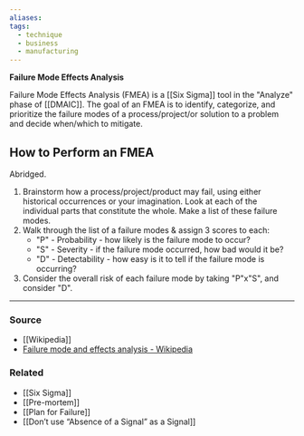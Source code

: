 ```yaml
---
aliases: 
tags:
  - technique
  - business
  - manufacturing
---
```

**Failure Mode Effects Analysis**

Failure Mode Effects Analysis (FMEA) is a [[Six Sigma]] tool in the "Analyze" phase of [[DMAIC]]. The goal of an FMEA is to identify, categorize, and prioritize the failure modes of a process/project/or solution to a problem and decide when/which to mitigate. 

## How to Perform an FMEA

Abridged.

1. Brainstorm how a process/project/product may fail, using either historical occurrences or your imagination. Look at each of the individual parts that constitute the whole. Make a list of these failure modes.
2. Walk through the list of a failure modes & assign 3 scores to each:
    - "P" - Probability - how likely is the failure mode to occur?
    - "S" - Severity - if the failure mode occurred, how bad would it be?
    - "D" - Detectability - how easy is it to tell if the failure mode is occurring?
3. Consider the overall risk of each failure mode by taking "P"x"S", and consider "D". 

---

### Source
- [[Wikipedia]] 
- [Failure mode and effects analysis - Wikipedia](https://en.wikipedia.org/wiki/Failure_mode_and_effects_analysis)

### Related
- [[Six Sigma]] 
- [[Pre-mortem]] 
- [[Plan for Failure]] 
- [[Don’t use “Absence of a Signal” as a Signal]]